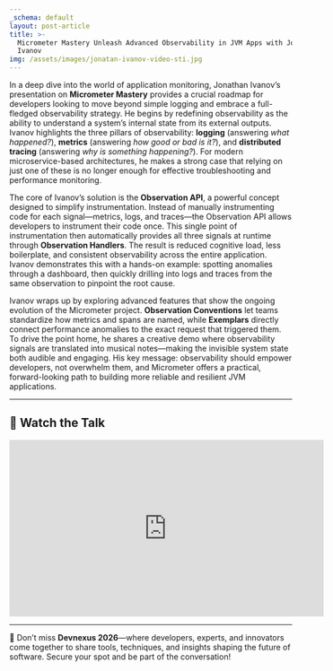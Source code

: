 ```yaml
---
_schema: default
layout: post-article
title: >-
  Micrometer Mastery Unleash Advanced Observability in JVM Apps with Jonatan
  Ivanov
img: /assets/images/jonatan-ivanov-video-sti.jpg
---
```

In a deep dive into the world of application monitoring, Jonathan Ivanov’s presentation on **Micrometer Mastery** provides a crucial roadmap for developers looking to move beyond simple logging and embrace a full-fledged observability strategy. He begins by redefining observability as the ability to understand a system’s internal state from its external outputs. Ivanov highlights the three pillars of observability: **logging** (answering *what happened?*), **metrics** (answering *how good or bad is it?*), and **distributed tracing** (answering *why is something happening?*). For modern microservice-based architectures, he makes a strong case that relying on just one of these is no longer enough for effective troubleshooting and performance monitoring.  

The core of Ivanov’s solution is the **Observation API**, a powerful concept designed to simplify instrumentation. Instead of manually instrumenting code for each signal—metrics, logs, and traces—the Observation API allows developers to instrument their code once. This single point of instrumentation then automatically provides all three signals at runtime through **Observation Handlers**. The result is reduced cognitive load, less boilerplate, and consistent observability across the entire application. Ivanov demonstrates this with a hands-on example: spotting anomalies through a dashboard, then quickly drilling into logs and traces from the same observation to pinpoint the root cause.  

Ivanov wraps up by exploring advanced features that show the ongoing evolution of the Micrometer project. **Observation Conventions** let teams standardize how metrics and spans are named, while **Exemplars** directly connect performance anomalies to the exact request that triggered them. To drive the point home, he shares a creative demo where observability signals are translated into musical notes—making the invisible system state both audible and engaging. His key message: observability should empower developers, not overwhelm them, and Micrometer offers a practical, forward-looking path to building more reliable and resilient JVM applications.  

---

## 🎥 Watch the Talk  

<iframe width="560" height="315" src="https://www.youtube.com/embed/0PnNZLkcq8U" title="Demystifying Observability: A Guide to Micrometer for JVM Apps" frameborder="0" allowfullscreen></iframe>  

---

🚀 Don’t miss **Devnexus 2026**—where developers, experts, and innovators come together to share tools, techniques, and insights shaping the future of software. Secure your spot and be part of the conversation!  

